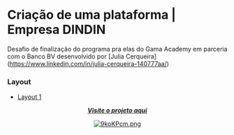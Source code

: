 # Criação de uma plataforma | Empresa DINDIN

Desafio de finalização do programa pra elas do Gama Academy em parceria com o Banco BV desenvolvido por [Julia Cerqueira] (https://www.linkedin.com/in/julia-cerqueira-140777aa/)


### Layout
- [Layout 1](https://www.figma.com/file/fBQ1nm00ynNQPK9GBwyMBc/dindin?node-id=0%3A1)


<div align="center">
   
[***Visite o projeto aqui***](https://juliascerqueira.github.io/desafiopraelas)<br>

[![9koKPcm.png](https://i.imgur.com/9koKPcm.png)](https://imgur.com/9koKPcm)
</div>
